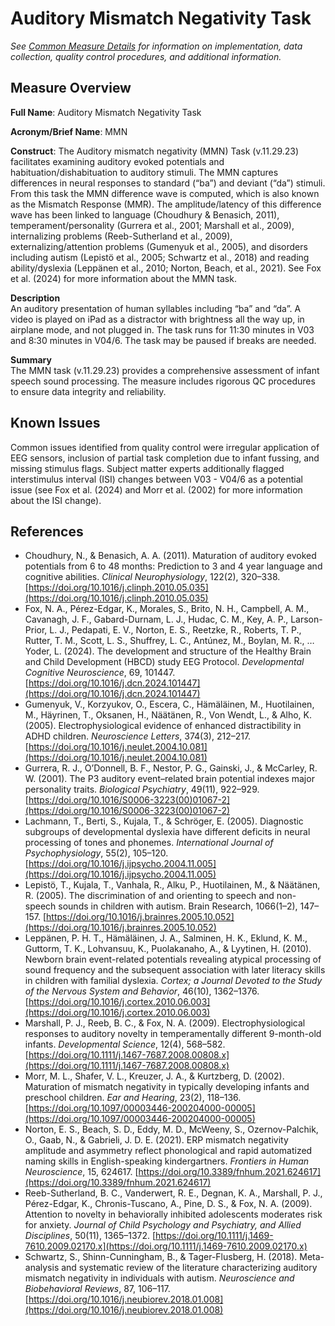 # Auditory Mismatch Negativity Task
*See [Common Measure Details](measures_all.md) for information on implementation, data collection, quality control procedures, and additional information.*

## Measure Overview
**Full Name**: Auditory Mismatch Negativity Task  

**Acronym/Brief Name**: MMN  

**Construct**: The Auditory mismatch negativity (MMN) Task (v.11.29.23) facilitates examining auditory evoked potentials and habituation/dishabituation to auditory stimuli. The MMN captures differences in neural responses to standard (“ba”) and deviant (“da”) stimuli.  From this task the MMN difference wave is computed, which is also known as the Mismatch Response (MMR). The amplitude/latency of this difference wave has been linked to language (Choudhury & Benasich, 2011), temperament/personality (Gurrera et al., 2001; Marshall et al., 2009), internalizing problems (Reeb-Sutherland et al., 2009), externalizing/attention problems (Gumenyuk et al., 2005), and disorders including autism (Lepistö et al., 2005; Schwartz et al., 2018) and reading ability/dyslexia (Leppänen et al., 2010; Norton, Beach, et al., 2021). See Fox et al. (2024) for more information about the MMN task.   

**Description**     
An auditory presentation of human syllables including “ba” and “da”. A video is played on iPad as a distractor with brightness all the way up, in airplane mode, and not plugged in. The task runs for 11:30 minutes in V03 and 8:30 minutes in V04/6. The task may be paused if breaks are needed.   

**Summary**     
The MMN task (v.11.29.23) provides a comprehensive assessment of infant speech sound processing. The measure includes rigorous QC procedures to ensure data integrity and reliability.

## Known Issues
Common issues identified from quality control were irregular application of EEG sensors, inclusion of partial task completion due to infant fussing, and missing stimulus flags. Subject matter experts additionally flagged interstimulus interval (ISI) changes between V03 - V04/6 as a potential issue (see Fox et al. (2024) and Morr et al. (2002) for more information about the ISI change). 

## References
- Choudhury, N., & Benasich, A. A. (2011). Maturation of auditory evoked potentials from 6 to 48 months: Prediction to 3 and 4 year language and cognitive abilities. *Clinical Neurophysiology*, 122(2), 320–338. [https://doi.org/10.1016/j.clinph.2010.05.035](https://doi.org/10.1016/j.clinph.2010.05.035)
- Fox, N. A., Pérez-Edgar, K., Morales, S., Brito, N. H., Campbell, A. M., Cavanagh, J. F., Gabard-Durnam, L. J., Hudac, C. M., Key, A. P., Larson-Prior, L. J., Pedapati, E. V., Norton, E. S., Reetzke, R., Roberts, T. P., Rutter, T. M., Scott, L. S., Shuffrey, L. C., Antúnez, M., Boylan, M. R., … Yoder, L. (2024). The development and structure of the Healthy Brain and Child Development (HBCD) study EEG Protocol. *Developmental Cognitive Neuroscience*, 69, 101447. [https://doi.org/10.1016/j.dcn.2024.101447](https://doi.org/10.1016/j.dcn.2024.101447)
- Gumenyuk, V., Korzyukov, O., Escera, C., Hämäläinen, M., Huotilainen, M., Häyrinen, T., Oksanen, H., Näätänen, R., Von Wendt, L., & Alho, K. (2005). Electrophysiological evidence of enhanced distractibility in ADHD children. *Neuroscience Letters*, 374(3), 212–217. [https://doi.org/10.1016/j.neulet.2004.10.081](https://doi.org/10.1016/j.neulet.2004.10.081)
- Gurrera, R. J., O’Donnell, B. F., Nestor, P. G., Gainski, J., & McCarley, R. W. (2001). The P3 auditory event–related brain potential indexes major personality traits. *Biological Psychiatry*, 49(11), 922–929. [https://doi.org/10.1016/S0006-3223(00)01067-2](https://doi.org/10.1016/S0006-3223(00)01067-2)
- Lachmann, T., Berti, S., Kujala, T., & Schröger, E. (2005). Diagnostic subgroups of developmental dyslexia have different deficits in neural processing of tones and phonemes. *International Journal of Psychophysiology*, 55(2), 105–120. [https://doi.org/10.1016/j.ijpsycho.2004.11.005](https://doi.org/10.1016/j.ijpsycho.2004.11.005)
- Lepistö, T., Kujala, T., Vanhala, R., Alku, P., Huotilainen, M., & Näätänen, R. (2005). The discrimination of and orienting to speech and non-speech sounds in children with autism. Brain Research, 1066(1–2), 147–157. [https://doi.org/10.1016/j.brainres.2005.10.052](https://doi.org/10.1016/j.brainres.2005.10.052)
- Leppänen, P. H. T., Hämäläinen, J. A., Salminen, H. K., Eklund, K. M., Guttorm, T. K., Lohvansuu, K., Puolakanaho, A., & Lyytinen, H. (2010). Newborn brain event-related potentials revealing atypical processing of sound frequency and the subsequent association with later literacy skills in children with familial dyslexia. *Cortex; a Journal Devoted to the Study of the Nervous System and Behavior*, 46(10), 1362–1376. [https://doi.org/10.1016/j.cortex.2010.06.003](https://doi.org/10.1016/j.cortex.2010.06.003)
- Marshall, P. J., Reeb, B. C., & Fox, N. A. (2009). Electrophysiological responses to auditory novelty in temperamentally different 9-month-old infants. *Developmental Science*, 12(4), 568–582. [https://doi.org/10.1111/j.1467-7687.2008.00808.x](https://doi.org/10.1111/j.1467-7687.2008.00808.x)
- Morr, M. L., Shafer, V. L., Kreuzer, J. A., & Kurtzberg, D. (2002). Maturation of mismatch negativity in typically developing infants and preschool children. *Ear and Hearing*, 23(2), 118–136. [https://doi.org/10.1097/00003446-200204000-00005](https://doi.org/10.1097/00003446-200204000-00005)
- Norton, E. S., Beach, S. D., Eddy, M. D., McWeeny, S., Ozernov-Palchik, O., Gaab, N., & Gabrieli, J. D. E. (2021). ERP mismatch negativity amplitude and asymmetry reflect phonological and rapid automatized naming skills in English-speaking kindergartners. *Frontiers in Human Neuroscience*, 15, 624617. [https://doi.org/10.3389/fnhum.2021.624617](https://doi.org/10.3389/fnhum.2021.624617)
- Reeb-Sutherland, B. C., Vanderwert, R. E., Degnan, K. A., Marshall, P. J., Pérez-Edgar, K., Chronis-Tuscano, A., Pine, D. S., & Fox, N. A. (2009). Attention to novelty in behaviorally inhibited adolescents moderates risk for anxiety. *Journal of Child Psychology and Psychiatry, and Allied Disciplines*, 50(11), 1365–1372. [https://doi.org/10.1111/j.1469-7610.2009.02170.x](https://doi.org/10.1111/j.1469-7610.2009.02170.x)
- Schwartz, S., Shinn-Cunningham, B., & Tager-Flusberg, H. (2018). Meta-analysis and systematic review of the literature characterizing auditory mismatch negativity in individuals with autism. *Neuroscience and Biobehavioral Reviews*, 87, 106–117. [https://doi.org/10.1016/j.neubiorev.2018.01.008](https://doi.org/10.1016/j.neubiorev.2018.01.008)
